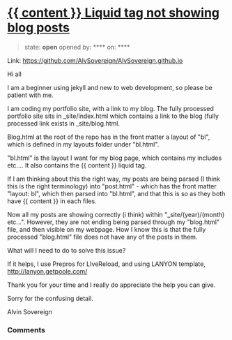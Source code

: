 # [{{ content }} Liquid tag not showing blog posts](https://github.com/jekyll/jekyll-help/issues/303)

> state: **open** opened by: **** on: ****

Link: https://github.com/AlvSovereign/AlvSovereign.github.io

Hi all

I am a beginner using jekyll and new to web development, so please be patient with me.

I am coding my portfolio site, with a link to my blog. The fully processed portfolio site sits in _site/index.html which contains a link to the blog (fully processed link exists in _site/blog.html.

Blog.html at the root of the repo has in the front matter a layout of &quot;bl&quot;, which is defined in my layouts folder under &quot;bl.html&quot;.

&quot;bl.html&quot; is the layout I want for my blog page, which contains my includes etc.... It also contains the {{ content }} liquid tag.

If I am thinking about this the right way, my posts are being parsed (I think this is the right terminology) into &quot;post.html&quot; - which has the front matter &quot;layout: bl&quot;,  which then parsed into &quot;bl.html&quot;, and that this is so as they both have {{ content }} in each files.

Now all my posts are showing correctly (i think) within &quot;_site/(year)/(month) etc...&quot;. However, they are not ending being parsed through my &quot;blog.html&quot; file, and then visible on my webpage. How I know this is that the fully processed &quot;blog.html&quot; file does not have any of the posts in them.

What will I need to do to solve this issue?

If it helps, I use Prepros for LIveReload, and using LANYON template, http://lanyon.getpoole.com/

Thank you for your time and I really do appreciate the help you can give.

Sorry for the confusing detail.

Alvin Sovereign



### Comments

